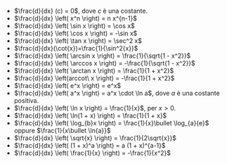 - $\frac{d}{dx} (c) = 0$, dove $c$ è una costante.
- $\frac{d}{dx} \left( x^n \right) = n x^{n-1}$  
- $\frac{d}{dx} \left( \sin x \right) = \cos x$  
- $\frac{d}{dx} \left( \cos x \right) = -\sin x$  
- $\frac{d}{dx} \left( \tan x \right) = \sec^2 x$
- $\frac{d}{dx}(\cot{x})=\frac{1}{\sin^2{x}}$
- $\frac{d}{dx} \left( \arcsin x \right) = \frac{1}{\sqrt{1 - x^2}}$  
- $\frac{d}{dx} \left( \arccos x \right) = -\frac{1}{\sqrt{1 - x^2}}$  
- $\frac{d}{dx} \left( \arctan x \right) = \frac{1}{1 + x^2}$
- $\frac{d}{dx} \left(arccot\ x \right) = -\frac{1}{1 + x^2}$
- $\frac{d}{dx} \left( e^x \right) = e^x$
- $\frac{d}{dx} \left( a^x \right) = a^x \cdot \ln a$, dove $a$ è una costante positiva.
- $\frac{d}{dx} \left( \ln x \right) = \frac{1}{x}$, per $x > 0$.
- $\frac{d}{dx} \left( \ln(1 + x) \right) = \frac{1}{1 + x}$
- $\frac{d}{dx} \left( \log_{b}x \right) = \frac{1}{x}\bullet \log_{a}{e}$ oppure $\frac{1}{x\bullet \ln{a}}$
- $\frac{d}{dx} \left( \sqrt{x} \right) = \frac{1}{2\sqrt{x}}$  
- $\frac{d}{dx} \left( (1 + x)^a \right) = a (1 + x)^{a-1}$  
- $\frac{d}{dx} \left( \frac{1}{x} \right) = -\frac{1}{x^2}$  